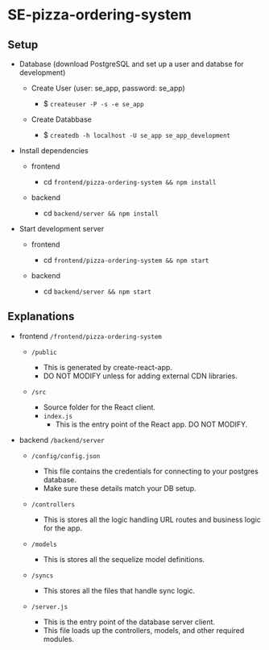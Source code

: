 # SE-pizza-ordering-system

## Setup

- Database (download PostgreSQL and set up a user and databse for development)
  + Create User (user: se_app, password: se_app)
    + $ `createuser -P -s -e se_app`

  + Create Databbase
    + $ `createdb -h localhost -U se_app se_app_development`

- Install dependencies
  + frontend 
    + cd `frontend/pizza-ordering-system && npm install`
  
  + backend
    + cd `backend/server && npm install`

- Start development server
  + frontend
    + cd `frontend/pizza-ordering-system && npm start`
  
  + backend
    + cd `backend/server && npm start`

## Explanations

- frontend `/frontend/pizza-ordering-system`
  + `/public`
    + This is generated by create-react-app.
    + DO NOT MODIFY unless for adding external CDN libraries.
  
  + `/src`
    + Source folder for the React client.
    + `index.js`
      + This is the entry point of the React app. DO NOT MODIFY.

- backend `/backend/server`
  + `/config/config.json`
    + This file contains the credentials for connecting to your postgres database.
    + Make sure these details match your DB setup.

  + `/controllers`
    + This is stores all the logic handling URL routes and business logic for the app.
  
  + `/models`
    + This is stores all the sequelize model definitions.

  + `/syncs`
    + This stores all the files that handle sync logic.

  + `/server.js`
    + This is the entry point of the database server client.
    + This file loads up the controllers, models, and other required modules.